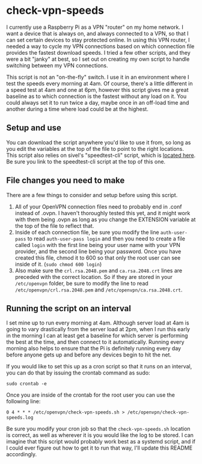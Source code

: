 # check-vpn-speeds

I currently use a Raspberry Pi as a VPN "router" on my home network. I want a device that is always on, and always connected to a VPN, so that I can set certain devices to stay protected online. In using this VPN router, I needed a way to cycle my VPN connections based on which connection file provides the fastest download speeds. I tried a few other scripts, and they were a bit "janky" at best, so I set out on creating my own script to handle switching between my VPN connections.

This script is not an "on-the-fly" switch. I use it in an environment where I test the speeds every morning at 4am. Of course, there's a little different in a speed test at 4am and one at 6pm, however this script gives me a great baseline as to which connection is the fastest without any load on it. You could always set it to run twice a day, maybe once in an off-load time and another during a time where load could be at the highest.

## Setup and use

You can download the script anywhere you'd like to use it from, so long as you edit the variables at the top of the file to point to the right locations. This script also relies on sivel's "speedtest-cli" script, which is [located here](https://github.com/sivel/speedtest-cli). Be sure you link to the speedtest-cli script at the top of this one.

## File changes you need to make

There are a few things to consider and setup before using this script.

1. All of your OpenVPN connection files need to probably end in .conf instead of .ovpn. I haven't thoroughly tested this yet, and it might work with them being .ovpn as long as you change the EXTENSION variable at the top of the file to reflect that.
2. Inside of each connection file, be sure you modify the line `auth-user-pass` to read `auth-user-pass login` and then you need to create a file called `login` with the first line being your user name with your VPN provider, and the second line being your password. Once you have created this file, chmod it to 600 so that only the root user can see inside of it. (`sudo chmod 600 login`)
3. Also make sure the `crl.rsa.2048.pem` and `ca.rsa.2048.crt` lines are preceded with the correct location. So if they are stored in your `/etc/openvpn` folder, be sure to modify the line to read `/etc/openvpn/crl.rsa.2048.pem` and `/etc/openvpn/ca.rsa.2048.crt`.

## Running the script on an interval ##

I set mine up to run every morning at 4am. Although server load at 4am is going to vary drastically from the server load at 2pm, when I run this early in the morning I can at least get a baseline for which server is performing the best at the time, and then connect to it automatically. Running every morning also helps to ensure that the Pi is definitely running every day before anyone gets up and before any devices begin to hit the net.

If you would like to set this up as a cron script so that it runs on an interval, you can do that by issuing the crontab command as sudo:

```
sudo crontab -e
```

Once you are inside of the crontab for the root user you can use the following line:

```
0 4 * * * /etc/openvpn/check-vpn-speeds.sh > /etc/openvpn/check-vpn-speeds.log
```

Be sure you modify your cron job so that the `check-vpn-speeds.sh` location is correct, as well as wherever it is you would like the log to be stored. I can imagine that this script would probably work best as a systemd script, and if I could ever figure out how to get it to run that way, I'll update this README accordingly.
